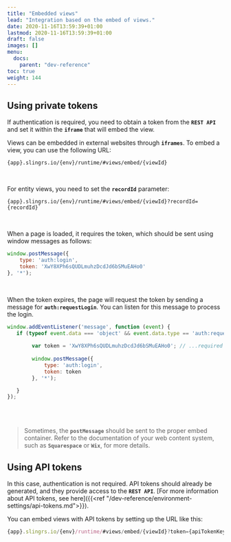 ```yaml
---
title: "Embedded views"
lead: "Integration based on the embed of views."
date: 2020-11-16T13:59:39+01:00
lastmod: 2020-11-16T13:59:39+01:00
draft: false
images: []
menu:
  docs:
    parent: "dev-reference"
toc: true
weight: 144
---
```


## **Using private tokens**

If authentication is required, you need to obtain a token from the **`REST API`** and set it within the **`iframe`** that will embed the view.

Views can be embedded in external websites through **`iframes`**. To embed a view, you can use the following URL:

```
{app}.slingrs.io/{env}/runtime/#views/embed/{viewId}
```
<br>

For entity views, you need to set the **`recordId`** parameter:

```
{app}.slingrs.io/{env}/runtime/#views/embed/{viewId}?recordId={recordId}`
```
<br>

When a page is loaded, it requires the token, which should be sent using window messages as follows:

```javascript
window.postMessage({
    type: 'auth:login',
    token: 'XwY8XPh6sQUDLmuhzDcdJd6bSMuEAHo0'
}, '*');
```
<br>

When the token expires, the page will request the token by sending a message for **`auth:requestLogin`**. You can listen for this message to process the login.

```javascript
window.addEventListener('message', function (event) {
   if (typeof event.data === 'object' && event.data.type == 'auth:requestLogin' && event.data.token) {
      
        var token = 'XwY8XPh6sQUDLmuhzDcdJd6bSMuEAHo0'; // ...required when using the REST API
        
        window.postMessage({
            type: 'auth:login',
            token: token
        }, '*');

   }
});
``` 
<br>
<br>

> Sometimes, the **`postMessage`** should be sent to the proper embed container. Refer to the documentation of your web content system, such as **`Squarespace`** or **`Wix`**, for more details.

## **Using API tokens**

In this case, authentication is not required. API tokens should already be generated, and they provide access to the **`REST API`**. [For more information about API tokens, see here]({{<ref "/dev-reference/environment-settings/api-tokens.md">}}).

You can embed views with API tokens by setting up the URL like this:

```javascript
{app}.slingrs.io/{env}/runtime/#views/embed/{viewId}?token={apiTokenKey}`
```
<br>

